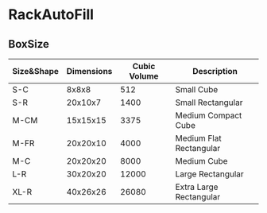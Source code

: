 # RackAutoFill

## BoxSize

| Size&Shape | Dimensions | Cubic Volume | Description             |
| ---------- | ---------- | ------------ | ----------------------- |
| S-C        | 8x8x8      | 512          | Small Cube              |
| S-R        | 20x10x7    | 1400         | Small Rectangular       |
| M-CM       | 15x15x15   | 3375         | Medium Compact Cube     |
| M-FR       | 20x20x10   | 4000         | Medium Flat Rectangular |
| M-C        | 20x20x20   | 8000         | Medium Cube             |
| L-R        | 30x20x20   | 12000        | Large Rectangular       |
| XL-R       | 40x26x26   | 26080        | Extra Large Rectangular |
